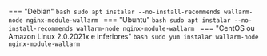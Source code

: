 === "Debian"
    ```bash
    sudo apt instalar --no-install-recommends wallarm-node nginx-module-wallarm
    ```
=== "Ubuntu"
    ```bash
    sudo apt instalar --no-install-recommends wallarm-node nginx-module-wallarm
    ```
=== "CentOS ou Amazon Linux 2.0.2021x e inferiores"
    ```bash
    sudo yum instalar wallarm-node nginx-module-wallarm
    ```